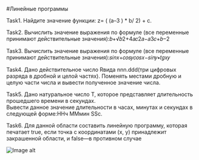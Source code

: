 #Линейныe программы

Task1. Найдите  значение функции: z= ( (a–3 ) * b/ 2) + c.

Task2. Вычислить значение выражения по формуле (все переменные принимают действительные значения):𝑏+√𝑏2+4𝑎𝑐2𝑎−𝑎3𝑐+𝑏−2

Task3. Вычислить значение выражения по формуле (все переменные принимают действительные значения):𝑠𝑖𝑛𝑥+𝑐𝑜𝑠𝑦𝑐𝑜𝑠𝑥−𝑠𝑖𝑛𝑦∗𝑡𝑔𝑥𝑦

Task4. Дано действительное число Rвида nnn.ddd(три цифровых разряда в дробной и целой частях). 
       Поменять местами дробную и целую части числа и вывести полученное значение числа.
       
Task5. Дано  натуральное  число Т, которое  представляет  длительность  прошедшего  времени  в  секундах.  
       Вывести данное значение длительности в часах, минутах и секундах в следующей форме:ННч ММмин SSc.
   
Task6. Для данной области составить линейную программу, которая печатает true, если точка с координатами (х, у)
       принадлежит закрашенной области, и false—в противном случаe
   
   ![Image alt](https://github.com/4ertya/auxiliary/blob/master/%D0%A1%D0%BD%D0%B8%D0%BC%D0%BE%D0%BA.PNG) 
   
